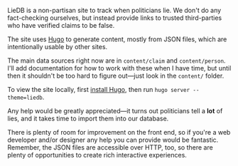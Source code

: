 LieDB is a non-partisan site to track when politicians lie.  We
don't do any fact-checking ourselves, but instead provide links to
trusted third-parties who have verified claims to be false.

The site uses [Hugo](https://gohugo.io/) to generate content, mostly
from JSON files, which are intentionally usable by other sites.

The main data sources right now are in `content/claim` and
`content/person`.  I'll add documentation for how to work with these
when I have time, but until then it shouldn't be too hard to figure
out—just look in the `content/` folder.

To view the site locally, first [install
Hugo](https://gohugo.io/overview/installing/), then run
`hugo server --theme=liedb`.

Any help would be greatly appreciated—it turns out politicians tell a
**lot** of lies, and it takes time to import them into our database.

There is plenty of room for improvement on the front end, so if you're
a web developer and/or designer any help you can provide would be
fantastic.  Remember, the JSON files are accessible over HTTP, too, so
there are plenty of opportunities to create rich interactive
experiences.

